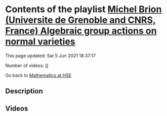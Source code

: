 # Contents of the playlist [Michel Brion (Universite de Grenoble and CNRS, France)  Algebraic group actions on normal varieties](https://www.youtube.com/playlist?list=PLq3E5oubNNoAMQ2W9wEWNc6OHs-3ehpIm)

This page updated: Sat 5 Jun 2021 18:37:17

Number of videos: [0](#videos)

Go back to [Mathematics at HSE](../README.md)

## Description



## Videos

